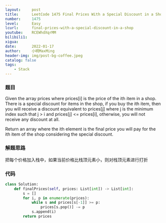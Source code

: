 ```yaml
---
layout:     post
title:      LeetCode 1475 Final Prices With a Special Discount in a Shop (Python)
number:     1475
level:      Easy
lcurl:      final-prices-with-a-special-discount-in-a-shop
youtube:    RCEWhdXqrMM
bilibili1:  
xigua:      
date:       2022-01-17
author:     小明MaxMing
header-img: img/post-bg-coffee.jpeg
catalog: false
tags:
    - Stack
---
```


### 题目

Given the array prices where prices[i] is the price of the ith item in a shop. There is a special discount for items in the shop, if you buy the ith item, then you will receive a discount equivalent to prices[j] where j is the minimum index such that j > i and prices[j] <= prices[i], otherwise, you will not receive any discount at all.

Return an array where the ith element is the final price you will pay for the ith item of the shop considering the special discount.

### 解题思路

把每个价格加入栈中，如果当前价格比栈顶元素小，则对栈顶元素进行打折

### 代码
```python
class Solution:
    def finalPrices(self, prices: List[int]) -> List[int]:
        s = []
        for i, p in enumerate(prices):
            while s and prices[s[-1]] >= p:
                prices[s.pop()] -= p
            s.append(i)
        return prices
```
